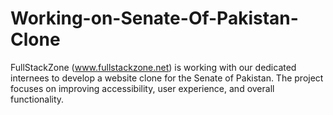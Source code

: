 # Working-on-Senate-Of-Pakistan-Clone
FullStackZone (www.fullstackzone.net) is working with our dedicated internees to develop a website clone for the Senate of Pakistan. The project focuses on improving accessibility, user experience, and overall functionality.
